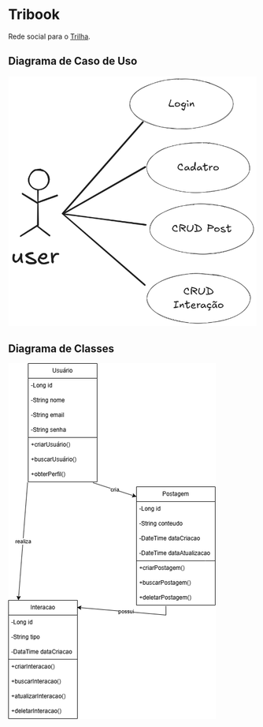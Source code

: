 # Tribook

Rede social para o [Trilha](https://www.trilhaufpb.com).

## Diagrama de Caso de Uso

![caso_de_uso](./docs/image.png)

## Diagrama de Classes

![diagrama_de_classes](https://github.com/guilhermehuther/tribook/blob/main/docs/Diagrama%20de%20classe.drawio.png?raw=true)
